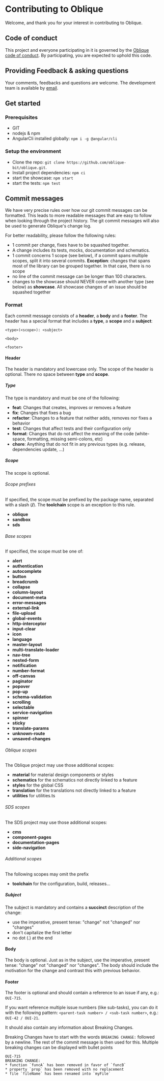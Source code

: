 # Contributing to Oblique

Welcome, and thank you for your interest in contributing to Oblique.

## Code of conduct

This project and everyone participating in it is governed by the [Oblique code of conduct](CODE_OF_CONDUCT.md). By participating, you are expected to uphold this code.

## Providing Feedback & asking questions

Your comments, feedbacks and questions are welcome.
The development team is available by [email](mailto:Oblique@bit.admin.ch).

## Get started

### Prerequisites

- GIT
- nodejs & npm
- AngularCli installed globally: `npm i -g @angular/cli`

### Setup the environment

- Clone the repo: `git clone https://github.com/oblique-bit/oblique.git`.
- Install project dependencies: `npm ci`
- start the showcase: `npm start`
- start the tests: `npm test`

## Commit messages

We have very precise rules over how our git commit messages can be formatted. This leads to more readable messages that are easy to follow when looking
through the project history. The git commit messages will also be used to generate Oblique's change log.

For better readability, please follow the following rules:

- 1 commit per change, fixes have to be squashed together.
- A change includes its tests, mocks, documentation and schematics.
- 1 commit concerns 1 scope (see below), if a commit spans multiple scopes, split it into several commits. **Exception**: changes that spans most of the library can be grouped together. In that case, there is no scope
- no line of the commit message can be longer than 100 characters.
- changes to the showcase should NEVER come with another type (see below) as **showcase**. All showcase changes of an issue should be squashed together

### Format

Each commit message consists of a **header**, a **body** and a **footer**. The header has a special format that includes a **type**, a **scope** and a
**subject**:

    <type>(<scope>): <subject>

    <body>

    <footer>

#### Header

The header is mandatory and lowercase only. The scope of the header is optional. There no space between **type** and **scope**.

##### Type

The type is mandatory and must be one of the following:

- **feat**: Changes that creates, improves or removes a feature
- **fix**: Changes that fixes a bug
- **refactor**: Changes to a feature that neither adds, removes nor fixes a behavior
- **test**: Changes that affect tests and their configuration only
- **format**: Changes that do not affect the meaning of the code (white-space, formatting, missing semi-colons, etc)
- **chore**: Anything that do not fit in any previous types (e.g. release, dependencies update, ...)

##### Scope

The scope is optional.

###### Scope prefixes

If specified, the scope must be prefixed by the package name, separated with a slash (**/**). The **toolchain** scope is an exception to this rule.

- **oblique**
- **sandbox**
- **sds**

###### Base scopes

If specified, the scope must be one of:

- **alert**
- **authentication**
- **autocomplete**
- **button**
- **breadcrumb**
- **collapse**
- **column-layout**
- **document-meta**
- **error-messages**
- **external-link**
- **file-upload**
- **global-events**
- **http-interceptor**
- **input-clear**
- **icon**
- **language**
- **master-layout**
- **multi-translate-loader**
- **nav-tree**
- **nested-form**
- **notification**
- **number-format**
- **off-canvas**
- **paginator**
- **popover**
- **pop-up**
- **schema-validation**
- **scrolling**
- **selectable**
- **service-navigation**
- **spinner**
- **sticky**
- **translate-params**
- **unknown-route**
- **unsaved-changes**

###### Oblique scopes

The Oblique project may use those additional scopes:

- **material** for material design components or styles
- **schematics** for the schematics not directly linked to a feature
- **styles** for the global CSS
- **translation** for the translations not directly linked to a feature
- **utilities** for utilities.ts

###### SDS scopes

The SDS project may use those additional scopes:

- **cms**
- **component-pages**
- **documentation-pages**
- **side-navigation**

###### Additional scopes

The following scopes may omit the prefix

- **toolchain** for the configuration, build, releases...

##### Subject

The subject is mandatory and contains a **succinct** description of the change:

- use the imperative, present tense: "change" not "changed" nor "changes"
- don't capitalize the first letter
- no dot (.) at the end

#### Body

The body is optional.
Just as in the subject, use the imperative, present tense: "change" not "changed" nor "changes". The body should include the motivation for the change and contrast this with previous behavior.

#### Footer

The footer is optional and should contain a reference to an issue if any, e.g.: `OUI-715`.

If you want reference multiple issue numbers (like sub-tasks), you can do it with the following pattern: `<parent-task number> / <sub-task number>`, e.g.: `OUI-42 / OUI-21`.

It should also contain any information about Breaking Changes.

Breaking Changes have to start with the words `BREAKING CHANGE:` followed by a newline. The rest of the commit message is then used for this. Multiple breaking changes can be displayed with bullet points

    OUI-715
    BREAKING CHANGE:
    * function `funcA` has been removed in favor of `funcB`
    * property `prop` has been removed with no replacement
    * file `fileName` has been renamed into `myFile`
